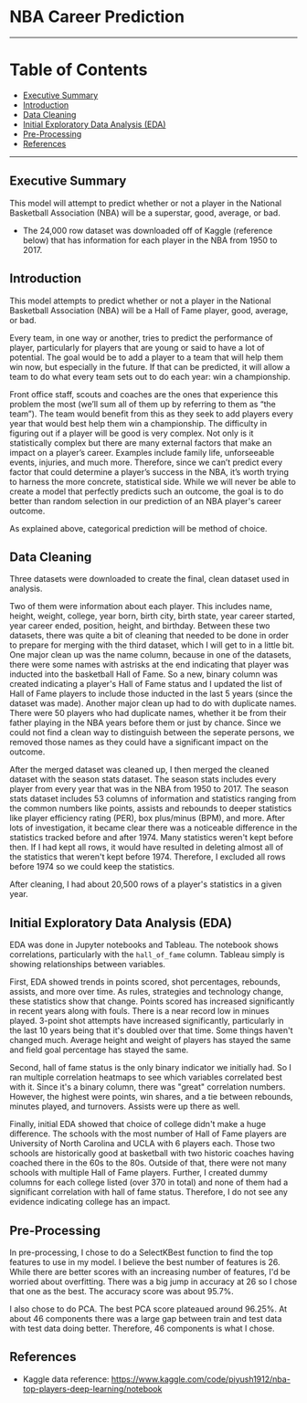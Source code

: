 # NBA Career Prediction
------------------------
# Table of Contents
- [Executive Summary](#first-point)
- [Introduction](#second-point)
- [Data Cleaning](#third-point)
- [Initial Exploratory Data Analysis (EDA)](#fourth-point)
- [Pre-Processing](#fifth-point)
- [References](#sixth-point)
------------------------
## Executive Summary<a name="first-point"></a>

This model will attempt to predict whether or not a player in the National Basketball Association (NBA) will be a superstar, good, average, or bad.
- The 24,000 row dataset was downloaded off of Kaggle (reference below) that has information for each player in the NBA from 1950 to 2017.

## Introduction<a name="second-point"></a>

This model attempts to predict whether or not a player in the National Basketball Association (NBA) will be a Hall of Fame player, good, average, or bad.

Every team, in one way or another, tries to predict the performance of player, particularly for players that are young or said to have a lot of potential. The goal would be to add a player to a team that will help them win now, but especially in the future. If that can be predicted, it will allow a team to do what every team sets out to do each year: win a championship.

Front office staff, scouts and coaches are the ones that experience this problem the most (we’ll sum all of them up by referring to them as “the team”). The team would benefit from this as they seek to add players every year that would best help them win a championship. The difficulty in figuring out if a player will be good is very complex. Not only is it statistically complex but there are many external factors that make an impact on a player’s career. Examples include family life, unforseeable events, injuries, and much more. Therefore, since we can’t predict every factor that could determine a player’s success in the NBA, it’s worth trying to harness the more concrete, statistical side. While we will never be able to create a model that perfectly predicts such an outcome, the goal is to do better than random selection in our prediction of an NBA player's career outcome.

As explained above, categorical prediction will be method of choice. 

## Data Cleaning<a name="third-point"></a>

Three datasets were downloaded to create the final, clean dataset used in analysis. 

Two of them were information about each player. This includes name, height, weight, college, year born, birth city, birth state, year career started, year career ended, position, height, and birthday. Between these two datasets, there was quite a bit of cleaning that needed to be done in order to prepare for merging with the third dataset, which I will get to in a little bit. One major clean up was the name column, because in one of the datasets, there were some names with astrisks at the end indicating that player was inducted into the basketball Hall of Fame. So a new, binary column was created indicating a player's Hall of Fame status and I updated the list of Hall of Fame players to include those inducted in the last 5 years (since the dataset was made). Another major clean up had to do with duplicate names. There were 50 players who had duplicate names, whether it be from their father playing in the NBA years before them or just by chance. Since we could not find a clean way to distinguish between the seperate persons, we removed those names as they could have a significant impact on the outcome.

After the merged dataset was cleaned up, I then merged the cleaned dataset with the season stats dataset. The season stats includes every player from every year that was in the NBA from 1950 to 2017. The season stats dataset includes 53 columns of information and statistics ranging from the common numbers like points, assists and rebounds to deeper statistics like player efficiency rating (PER), box plus/minus (BPM), and more. After lots of investigation, it became clear there was a noticeable difference in the statistics tracked before and after 1974. Many statistics weren't kept before then. If I had kept all rows, it would have resulted in deleting almost all of the statistics that weren't kept before 1974. Therefore, I excluded all rows before 1974 so we could keep the statistics.

After cleaning, I had about 20,500 rows of a player's statistics in a given year.

## Initial Exploratory Data Analysis (EDA)<a name="fourth-point"></a>

EDA was done in Jupyter notebooks and Tableau. The notebook shows correlations, particularly with the `hall_of_fame` column. Tableau simply is showing relationships between variables.

First, EDA showed trends in points scored, shot percentages, rebounds, assists, and more over time. As rules, strategies and technology change, these statistics show that change. Points scored has increased significantly in recent years along with fouls. There is a near record low in minues played. 3-point shot attempts have increased significantly, particularly in the last 10 years being that it's doubled over that time. Some things haven't changed much. Average height and weight of players has stayed the same and field goal percentage has stayed the same.

Second, hall of fame status is the only binary indicator we initially had. So I ran multiple correlation heatmaps to see which variables correlated best with it. Since it's a binary column, there was "great" correlation numbers. However, the highest were points, win shares, and a tie between rebounds, minutes played, and turnovers. Assists were up there as well.

Finally, initial EDA showed that choice of college didn't make a huge difference. The schools with the most number of Hall of Fame players are University of North Carolina and UCLA with 6 players each. Those two schools are historically good at basketball with two historic coaches having coached there in the 60s to the 80s. Outside of that, there were not many schools with multiple Hall of Fame players. Further, I created dummy columns for each college listed (over 370 in total) and none of them had a significant correlation with hall of fame status. Therefore, I do not see any evidence indicating college has an impact.

## Pre-Processing<a name="fifth-point"></a>

In pre-processing, I chose to do a SelectKBest function to find the top features to use in my model. I believe the best number of features is 26. While there are better scores with an increasing number of features, I'd be worried about overfitting. There was a big jump in accuracy at 26 so I chose that one as the best. The accuracy score was about 95.7%.

I also chose to do PCA. The best PCA score plateaued around 96.25%. At about 46 components there was a large gap between train and test data with test data doing better. Therefore, 46 components is what I chose.

## References<a name="sixth-point"></a>

- Kaggle data reference: https://www.kaggle.com/code/piyush1912/nba-top-players-deep-learning/notebook
